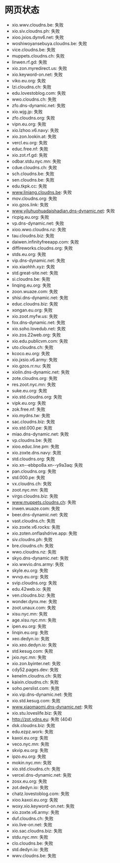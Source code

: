 # 网页状态
- xio.wwv.cloudns.be: 失败
- xio.siv.cloudns.ph: 失败
- xioo.jxios.dynv6.net: 失败
- woshiwoyansebuya.cloudns.be: 失败
- vice.cloudns.be: 失败
- muppets.cloudns.ch: 失败
- linwen.rf.gd: 失败
- xio.zon.myredirect.us: 失败
- xio.keyword-on.net: 失败
- viko.eu.org: 失败
- lzi.cloudns.ch: 失败
- edu.lovestoblog.com: 失败
- wwo.cloudns.ch: 失败
- zfo.dns-dynamic.net: 失败
- xio.wjg.jp: 失败
- zfo.cloudns.org: 失败
- vipn.eu.org: 失败
- xio.lzhoo.v6.navy: 失败
- xio.zon.lookin.at: 失败
- vercl.eu.org: 失败
- educ.free.nf: 失败
- xio.zot.rf.gd: 失败
- odbar.stdu.nyc.mn: 失败
- cdue.cloudns.ch: 失败
- sch.cloudns.be: 失败
- sen.cloudns.be: 失败
- edu.tkpk.cc: 失败
- www.liniang.cloudns.be: 失败
- mov.cloudns.org: 失败
- xio.gzos.link: 失败
- www.yiluhuohuadaishadian.dns-dynamic.net: 失败
- ricpig.eu.org: 失败
- vp.dns-dynamic.net: 失败
- xioo.wwo.cloudns.nz: 失败
- tau.cloudns.biz: 失败
- daiwen.infinityfreeapp.com: 失败
- diffireworks.cloudns.org: 失败
- stds.eu.org: 失败
- vip.dns-dynamic.net: 失败
- xio.xiaohhh.xyz: 失败
- std.great-site.net: 失败
- si.cloudns.be: 失败
- linqing.eu.org: 失败
- zoon.wuaze.com: 失败
- shisi.dns-dynamic.net: 失败
- educ.cloudns.biz: 失败
- xongan.eu.org: 失败
- xio.zoot.myfw.us: 失败
- fox.dns-dynamic.net: 失败
- xio.soho.lovedub.net: 失败
- xio.zos.22web.org: 失败
- xio.edu.publicvm.com: 失败
- uto.cloudns.ch: 失败
- kcoco.eu.org: 失败
- xio.jxsio.v6.army: 失败
- xio.gzos.rr.nu: 失败
- xiolin.dns-dynamic.net: 失败
- zote.cloudns.org: 失败
- res.zoot.nyc.mn: 失败
- suke.eu.org: 失败
- xio.std.cloudns.org: 失败
- vipk.eu.org: 失败
- zok.free.nf: 失败
- xio.mydns.tw: 失败
- sac.cloudns.biz: 失败
- xio.std.000.pe: 失败
- miao.dns-dynamic.net: 失败
- vp.cloudns.be: 失败
- xioo.educ.line.pm: 失败
- xio.zoxte.dns.navy: 失败
- std.cloudns.org: 失败
- xio.xn--ebbpo8a.xn--y9a3aq: 失败
- pan.cloudns.org: 失败
- std.000.pe: 失败
- vx.cloudns.ch: 失败
- zoot.nyc.mn: 失败
- virgo.cloudns.biz: 失败
- www.muppets.cloudns.ch: 失败
- inwen.wuaze.com: 失败
- beer.dns-dynamic.net: 失败
- vast.cloudns.ch: 失败
- xio.zoxte.v6.rocks: 失败
- xio.zoten.onflashdrive.app: 失败
- siv.cloudns.ph: 失败
- bre.cloudns.ch: 失败
- wwo.cloudns.nz: 失败
- skyo.dns-dynamic.net: 失败
- xio.wwvio.dns.army: 失败
- skyle.eu.org: 失败
- wvvp.eu.org: 失败
- svip.cloudns.org: 失败
- edu.42web.io: 失败
- ven.cloudns.biz: 失败
- wonder.dynx.me: 失败
- zoot.unaux.com: 失败
- xisu.nyc.mn: 失败
- age.xisu.nyc.mn: 失败
- ipen.eu.org: 失败
- linqin.eu.org: 失败
- xeo.dedyn.io: 失败
- xio.xeo.dedyn.io: 失败
- std.kesug.com: 失败
- jxio.nyc.mn: 失败
- xio.zon.byinter.net: 失败
- cdy52.pages.dev: 失败
- kenelm.cloudns.ch: 失败
- kaixin.cloudns.ch: 失败
- soho.perslist.com: 失败
- xio.vip.dns-dynamic.net: 失败
- xio.std.kesug.com: 失败
- www.xiaomaomi.dns-dynamic.net: 失败
- xio.stu.loveslife.biz: 失败
- http://zot.ydns.eu: 失败 (404)
- dsk.cloudns.biz: 失败
- edu.ezpz.work: 失败
- kaxoi.eu.org: 失败
- veco.nyc.mn: 失败
- skvip.eu.org: 失败
- ipzo.eu.org: 失败
- mokin.nyc.mn: 失败
- xio.std.cloudns.ch: 失败
- vercel.dns-dynamic.net: 失败
- zosx.eu.org: 失败
- zot.dedyn.io: 失败
- chatz.lovestoblog.com: 失败
- xioo.kaxoi.eu.org: 失败
- woxy.xio.keyword-on.net: 失败
- xio.zoxte.v6.army: 失败
- duf.cloudns.ch: 失败
- xio.live-on.net: 失败
- xio.sac.cloudns.biz: 失败
- stdu.nyc.mn: 失败
- clo.cloudns.be: 失败
- std.dedyn.io: 失败
- wwv.cloudns.be: 失败

